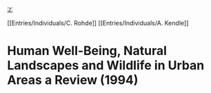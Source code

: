 [🇿](zotero://select/library/items/5WSTBWTK)

[[Entries/Individuals/C. Rohde]] [[Entries/Individuals/A. Kendle]] 
# Human Well-Being, Natural Landscapes and Wildlife in Urban Areas a Review (1994)

